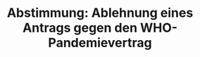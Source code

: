 ---
abstimmung:
  abstimmung: 1
  bundestagssitzung: 169
  datum: 16. Mai 2024
  legislaturperiode: 20
categories:
- Todo
data:
- title: Abstimmungsergebnis 20240516_1.pdf
  url: /res/2025-btw/abstimmungsergebnisse/20240516_1.pdf
- title: Abstimmungsergebnis 20240516_1_xls.xlsx
  url: /res/2025-btw/abstimmungsergebnisse/20240516_1_xls.xlsx
- title: Abstimmungsergebnis 20240516_1_xls.csv
  url: /res/2025-btw/abstimmungsergebnisse_csv/20240516_1_xls.csv
documents:
- local: /res/2025-btw/drucksachen/2010391.pdf
  summary: '### Antrag der AfD-Fraktion: Ablehnung des WHO-Pandemievertrags und überarbeiteter
    Internationaler Gesundheitsvorschriften


    Der Antrag der AfD-Fraktion lehnt den WHO-Pandemievertrag und die überarbeiteten
    Internationalen Gesundheitsvorschriften ab.  Die Abgeordneten befürchten eine
    Erweiterung des Einflusses der WHO und fordern eine unabhängige Prüfung der Rolle
    der WHO während der Corona-Pandemie.


    **Kernpunkte und Ziele:**


    * Ablehnung des WHO-Pandemievertrags

    * Ablehnung der überarbeiteten Internationalen Gesundheitsvorschriften (IGV)

    * Untersuchung der Rolle der WHO während der Corona-Pandemie

    * Entwicklung eines unabhängigen Finanzierungsmodells für die WHO

    * Rechtzeitiges Einlegen eines Widerspruchs gegen die Änderungen der IGV


    '
  title: Drucksache 20/10391
  url: https://dserver.bundestag.de/btd/20/103/2010391.pdf
- local: /res/2025-btw/drucksachen/2011196.pdf
  summary: '### Beschlussempfehlung und Bericht des Ausschusses für Gesundheit


    Der Ausschuss für Gesundheit empfiehlt die Ablehnung zweier Anträge bezüglich
    des WHO-Pandemieabkommens. Der Antrag der CDU/CSU-Fraktion fordert transparente
    Verhandlungen und Maßnahmen gegen Fehlinformationen, während der Antrag der AfD-Fraktion
    eine Ablehnung des Abkommens und der überarbeiteten Internationalen Gesundheitsvorschriften
    fordert.


    **Kernpunkte und Ziele:**


    * Ablehnung des Antrags der CDU/CSU-Fraktion (20/9737)

    * Ablehnung des Antrags der AfD-Fraktion (20/10391)

    '
  title: Drucksache 20/11196
  url: https://dserver.bundestag.de/btd/20/111/2011196.pdf
ergebnis:
  AfD:
    enthaltung: 0
    gesamt: 77
    ja: 0
    nein: 68
    nichtabgegeben: 9
    ungueltig: 0
  BSW:
    enthaltung: 0
    gesamt: 10
    ja: 0
    nein: 0
    nichtabgegeben: 10
    ungueltig: 0
  Bündnis 90/Die Grünen:
    enthaltung: 0
    gesamt: 115
    ja: 102
    nein: 0
    nichtabgegeben: 13
    ungueltig: 0
  CDU/CSU:
    enthaltung: 1
    gesamt: 196
    ja: 178
    nein: 0
    nichtabgegeben: 17
    ungueltig: 0
  Die Linke:
    enthaltung: 0
    gesamt: 28
    ja: 22
    nein: 0
    nichtabgegeben: 6
    ungueltig: 0
  FDP:
    enthaltung: 0
    gesamt: 91
    ja: 82
    nein: 0
    nichtabgegeben: 9
    ungueltig: 0
  Fraktionslos:
    enthaltung: 0
    gesamt: 7
    ja: 1
    nein: 3
    nichtabgegeben: 3
    ungueltig: 0
  SPD:
    enthaltung: 0
    gesamt: 207
    ja: 193
    nein: 0
    nichtabgegeben: 14
    ungueltig: 0
layout: abstimmung
links:
- title: Link zu bundestag.de
  url: https://www.bundestag.de/parlament/plenum/abstimmung/abstimmung?id=915
preview: 'Deutscher Bundestag


  169. Sitzung des Deutschen Bundestages

  am Donnerstag, 16. Mai 2024


  Endgültiges Ergebnis der Namentlichen Abstimmung Nr. 1


  Beschlussempfehlung des Ausschusses für Gesundheit (14. Ausschuss)

  zu dem Antrag der Abgeordneten Martin Sichert, Dr. Christina Baum, Jörg Schneider,

  weiterer Abgeordneter und der Fraktion der AfD

  Ablehnung des WHO-Pandemievertrags sowie der überarbeiteten Internationalen

  Gesundheitsvorschriften

  Drs. 20/10391 und 20/11196 b'
tags:
- Todo
title: 'Abstimmung: Ablehnung eines Antrags gegen den WHO-Pandemievertrag'
---